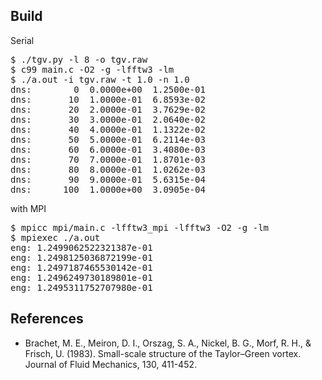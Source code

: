<h2>Build</h2>

Serial
<pre>
$ ./tgv.py -l 8 -o tgv.raw
$ c99 main.c -O2 -g -lfftw3 -lm
$ ./a.out -i tgv.raw -t 1.0 -n 1.0
dns:        0  0.0000e+00  1.2500e-01
dns:       10  1.0000e-01  6.8593e-02
dns:       20  2.0000e-01  3.7629e-02
dns:       30  3.0000e-01  2.0640e-02
dns:       40  4.0000e-01  1.1322e-02
dns:       50  5.0000e-01  6.2114e-03
dns:       60  6.0000e-01  3.4080e-03
dns:       70  7.0000e-01  1.8701e-03
dns:       80  8.0000e-01  1.0262e-03
dns:       90  9.0000e-01  5.6315e-04
dns:      100  1.0000e+00  3.0905e-04
</pre>

with MPI
<pre>
$ mpicc mpi/main.c -lfftw3_mpi -lfftw3 -O2 -g -lm
$ mpiexec ./a.out
eng: 1.2499062522321387e-01
eng: 1.2498125036872199e-01
eng: 1.2497187465530142e-01
eng: 1.2496249730189801e-01
eng: 1.2495311752707980e-01
</pre>

<h2>References</h2>

- Brachet, M. E., Meiron, D. I., Orszag, S. A., Nickel, B. G., Morf,
  R. H., & Frisch, U. (1983). Small-scale structure of the
  Taylor–Green vortex. Journal of Fluid Mechanics, 130, 411-452.

